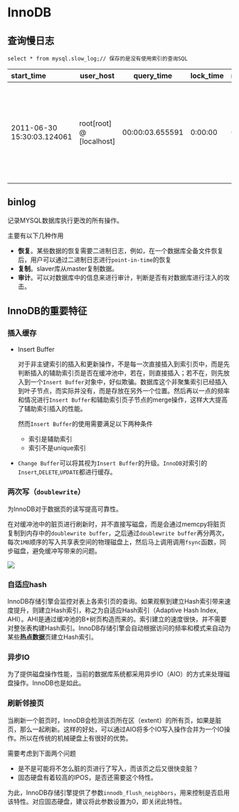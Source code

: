 # InnoDB 

## 查询慢日志

```mysql
select * from mysql.slow_log;// 保存的是没有使用索引的查询SQL
```

| start_time                 | user_host                | query_time      | lock_time | rows_sent | rows_examined | db     | last_insert_id | insert_id | server_id  | sql_text                                                     | thread_id |
| :------------------------- | ------------------------ | --------------- | --------- | --------- | ------------- | ------ | -------------- | --------- | ---------- | ------------------------------------------------------------ | --------- |
| 2011-06-30 15:30:03.124061 | root[root] @ [localhost] | 00:00:03.655591 | 0:00:00   | 0         | 1206380       | mytest | 0              | 0         | 3324552157 | SELECT   gc.party_id ,'GC'   , gc.goods_combination_id    , gc.combination_code                                                       , gc.status , gc.combination_name, GROUP_CONCAT(IF(gcd.item_type = 'GOODS_GROUP',concat(c.sku_id,'*',c.number*gcd.num),concat(gcd.item_id,'*',gcd.num)))    as sku_details   , gc.create_time  FROM    goods_combination gc    INNER JOIN goods_combination_detail gcd on gc.goods_combination_id = gcd.goods_combination_id and gcd.item_type in('GOODS_GROUP','GOODS')    inner join oms.party p on p.party_id=gc.party_id    inner join oms_biz_system bs on bs.biz_system=p.biz_system    LEFT JOIN goods_group_detail c on gcd.item_type  = 'GOODS_GROUP' AND gcd.item_id = c.goods_group_id AND c.`status` = 'NORMAL'    LEFT JOIN sku s on gcd.item_type = 'GOODS' AND s.sku_id =gcd.item_id AND s.`status` = 'NORMAL'  where gc.party_id = 2001454      group by gc.party_id , gc.combination_code | 15480304  |



## binlog

记录MYSQL数据库执行更改的所有操作。

主要有以下几种作用

- **恢复**。某些数据的恢复需要二进制日志，例如，在一个数据库全备文件恢复后，用户可以通过二进制日志进行`point-in-time`的恢复
- **复制**。slaver库从master复制数据。
- **审计**。可以对数据库中的信息来进行审计，判断是否有对数据库进行注入的攻击。

## InnoDB的重要特征

### 插入缓存

- Insert Buffer

  对于非主键索引的插入和更新操作，不是每一次直接插入到索引页中，而是先判断插入的辅助索引页是否在缓冲池中，若在，则直接插入；若不在，则先放入到一个`Insert Buffer`对象中，好似欺骗。数据库这个非聚集索引已经插入到叶子节点，而实际并没有，而是存放在另外一个位置。然后再以一点的频率和情况进行`Insert Buffer`和辅助索引页子节点的merge操作，这样大大提高了辅助索引插入的性能。

  然而`Insert Buffer`的使用需要满足以下两种条件

  - 索引是辅助索引
  - 索引不是unique索引

- `Change Buffer`可以将其视为`Insert Buffer`的升级。`InnoDB`对索引的`Insert`,`DELETE`,`UPDATE`都进行缓存。

### 两次写（`doublewrite`）

为InnoDB对于数据页的读写提高可靠性。

在对缓冲池中的脏页进行刷新时，并不直接写磁盘，而是会通过memcpy将脏页复制到内存中的`doublewrite buffer`，之后通过`doublewrite buffer`再分两次，每次`1MB`顺序的写入共享表空间的物理磁盘上，然后马上调用调用`fsync`函数，同步磁盘，避免缓冲写带来的问题。

![](https://cdn.clinan.xyz/mysql_doublewrite.png)

### 自适应hash

InnoDB存储引擎会监控对表上各索引页的查询。如果观察到建立Hash索引带来速度提升，则建立Hash索引，称之为自适应Hash索引（Adaptive Hash Index, AHI）。AHI是通过缓冲池的B+树页构造而来的。索引建立的速度很快，并不需要对整张表构建Hash索引。InnoDB存储引擎会自动根据访问的频率和模式来自动为某些**热点数据**页建立Hash索引。

### 异步IO

为了提供磁盘操作性能，当前的数据库系统都采用异步IO（AIO）的方式来处理磁盘操作。InnoDB也是如此。

### 刷新邻接页

当刷新一个脏页时，InnoDB会检测该页所在区（extent）的所有页，如果是脏页，那么一起刷新。这样的好处，可以通过AIO将多个IO写入操作合并为一个IO操作。所以在传统的机械硬盘上有很好的优势。

需要考虑到下面两个问题

- 是不是可能将不怎么脏的页进行了写入，而该页之后又很快变脏？
- 固态硬盘有着较高的IPOS，是否还需要这个特性。

为此，InnoDB存储引擎提供了参数`innodb_flush_neighbors`，用来控制是否启用该特性。对应固态硬盘，建议将此参数设置为0，即关闭此特性。